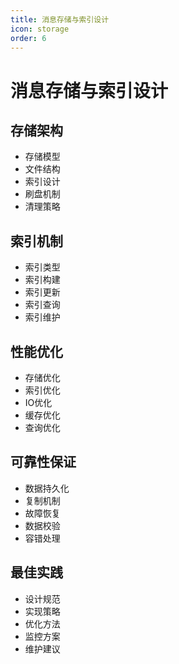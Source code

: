 ```yaml
---
title: 消息存储与索引设计
icon: storage
order: 6
---
```


# 消息存储与索引设计

## 存储架构
- 存储模型
- 文件结构
- 索引设计
- 刷盘机制
- 清理策略

## 索引机制
- 索引类型
- 索引构建
- 索引更新
- 索引查询
- 索引维护

## 性能优化
- 存储优化
- 索引优化
- IO优化
- 缓存优化
- 查询优化

## 可靠性保证
- 数据持久化
- 复制机制
- 故障恢复
- 数据校验
- 容错处理

## 最佳实践
- 设计规范
- 实现策略
- 优化方法
- 监控方案
- 维护建议
